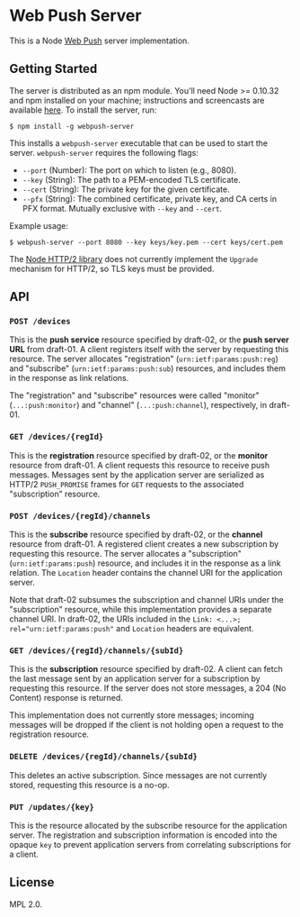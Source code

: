 # Web Push Server

This is a Node [Web Push](https://martinthomson.github.io/drafts/draft-thomson-webpush-http2.html) server implementation.

## Getting Started

The server is distributed as an npm module. You'll need Node >= 0.10.32 and npm installed on your machine; instructions and screencasts are available [here](https://docs.npmjs.com/getting-started/installing-node). To install the server, run:

    $ npm install -g webpush-server

This installs a `webpush-server` executable that can be used to start the server. `webpush-server` requires the following flags:

* `--port` (Number): The port on which to listen (e.g., 8080).
* `--key` (String): The path to a PEM-encoded TLS certificate.
* `--cert` (String): The private key for the given certificate.
* `--pfx` (String): The combined certificate, private key, and CA certs in PFX format. Mutually exclusive with `--key` and `--cert`.

Example usage:

    $ webpush-server --port 8080 --key keys/key.pem --cert keys/cert.pem

The [Node HTTP/2 library](https://github.com/molnarg/node-http2) does not currently implement the `Upgrade` mechanism for HTTP/2, so TLS keys must be provided.

## API

### `POST /devices`

This is the **push service** resource specified by draft-02, or the **push server URL** from draft-01. A client registers itself with the server by requesting this resource. The server allocates "registration" (`urn:ietf:params:push:reg`) and "subscribe" (`urn:ietf:params:push:sub`) resources, and includes them in the response as link relations.

The "registration" and "subscribe" resources were called "monitor" (`...:push:monitor`) and "channel" (`...:push:channel`), respectively, in draft-01.

### `GET /devices/{regId}`

This is the **registration** resource specified by draft-02, or the **monitor** resource from draft-01. A client requests this resource to receive push messages. Messages sent by the application server are serialized as HTTP/2 `PUSH_PROMISE` frames for `GET` requests to the associated "subscription" resource.

### `POST /devices/{regId}/channels`

This is the **subscribe** resource specified by draft-02, or the **channel** resource from draft-01. A registered client creates a new subscription by requesting this resource. The server allocates a "subscription" (`urn:ietf:params:push`) resource, and includes it in the response as a link relation. The `Location` header contains the channel URI for the application server.

Note that draft-02 subsumes the subscription and channel URIs under the "subscription" resource, while this implementation provides a separate channel URI. In draft-02, the URIs included in the `Link: <...>; rel="urn:ietf:params:push"` and `Location` headers are equivalent.

### `GET /devices/{regId}/channels/{subId}`

This is the **subscription** resource specified by draft-02. A client can fetch the last message sent by an application server for a subscription by requesting this resource. If the server does not store messages, a 204 (No Content) response is returned.

This implementation does not currently store messages; incoming messages will be dropped if the client is not holding open a request to the registration resource.

### `DELETE /devices/{regId}/channels/{subId}`

This deletes an active subscription. Since messages are not currently stored, requesting this resource is a no-op.

### `PUT /updates/{key}`

This is the resource allocated by the subscribe resource for the application server. The registration and subscription information is encoded into the opaque `key` to prevent application servers from correlating subscriptions for a client.

## License

MPL 2.0.
